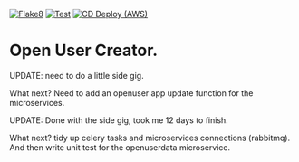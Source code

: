 [![Flake8](https://github.com/realestKMA/openusercreator/actions/workflows/lintflake.yml/badge.svg)](https://github.com/realestKMA/openusercreator/actions/workflows/lintflake.yml)
[![Test](https://github.com/realestKMA/openusercreator/actions/workflows/testpytest.yml/badge.svg)](https://github.com/realestKMA/openusercreator/actions/workflows/testpytest.yml)
[![CD Deploy (AWS)](https://github.com/realestKMA/openusercreator/actions/workflows/deploy.yml/badge.svg)](https://github.com/realestKMA/openusercreator/actions/workflows/deploy.yml)


# Open User Creator.
UPDATE: need to do a little side gig.

What next? Need to add an openuser app update function for the microservices. 

UPDATE: Done with the side gig, took me 12 days to finish.

What next? tidy up celery tasks and microservices connections (rabbitmq). And then write unit test for the openuserdata microservice.